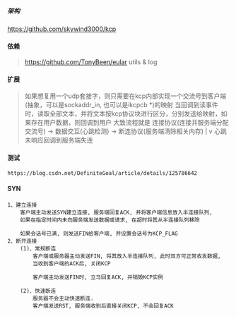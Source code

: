 ##### 架构

https://github.com/skywind3000/kcp


#### 依赖
> https://github.com/TonyBeen/eular
> utils & log


#### 扩展
> 如果想复用一个udp套接字，则只需要在kcp内部实现一个交流号到客户端(抽象，可以是sockaddr_in, 也可以是ikcpcb *)的映射
> 当回调到读事件时，读取全部文本，并将文本按kcp协议块进行区分，分别发送给映射，如果存在用户数据，则回调到用户
> 大致流程就是 连接协议(连接并服务端分配交流号) -> 数据交互(心跳检测) -> 断连协议(服务端清除相关内存)
                                                    |
                                                    v
                                            心跳未响应回调到服务端失连

#### 测试
`https://blog.csdn.net/DefiniteGoal/article/details/125786642`


#### SYN
    1、建立连接
        客户端主动发送SYN建立连接, 服务端回复ACK, 并将客户端信息放入半连接队列,
        如果在指定时间内未向服务端发送数据或请求, 在超时将其从半连接队列移除

        如果会话号已满, 则发送FIN给客户端, 并设置会话号为KCP_FLAG
    2、断开连接
        (1)、常规断连
            客户端或服务器主动发送FIN, 将其放入半连接队列, 此时双方可正常收发数据,
            当收到客户端的ACK后, 关闭KCP

            客户端主动发送FIN时, 立马回复ACK, 并销毁KCP实例

        (2)、快速断连
            服务器不会主动快速断连.
            客户端发送RST, 服务端收到后直接关闭KCP, 不会回复ACK